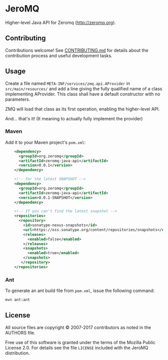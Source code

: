 # JeroMQ

Higher-level Java API for Zeromq (http://zeromq.org).

## Contributing

Contributions welcome! See [CONTRIBUTING.md](CONTRIBUTING.md) for details about the contribution process and useful development tasks.

## Usage

Create a file named `META-INF/services/zmq.api.AProvider` in `src/main/resources/` 
and add a line giving the fully qualified name of a class implementing AProvider.
This class shall have a default constructor with no parameters.

ZMQ will load that class as its first operation, enabling the higher-level API.

And... that's it! (It meaning to actually fully implement the provider)

### Maven

Add it to your Maven project's `pom.xml`:

```xml
    <dependency>
      <groupId>org.zeromq</groupId>
      <artifactId>zeromq-java-api</artifactId>
      <version>0.0.1</version>
    </dependency>

    <!-- for the latest SNAPSHOT -->
    <dependency>
      <groupId>org.zeromq</groupId>
      <artifactId>zeromq-java-api</artifactId>
      <version>0.0.1-SNAPSHOT</version>
    </dependency>

    <!-- If you can't find the latest snapshot -->
    <repositories>
      <repository>
        <id>sonatype-nexus-snapshots</id>
        <url>https://oss.sonatype.org/content/repositories/snapshots</url>
        <releases>
          <enabled>false</enabled>
        </releases>
        <snapshots>
          <enabled>true</enabled>
        </snapshots>
       </repository>
    </repositories>
```

### Ant

To generate an ant build file from `pom.xml`, issue the following command:

```bash
mvn ant:ant
```

## License

All source files are copyright © 2007-2017 contributors as noted in the AUTHORS file.

Free use of this software is granted under the terms of the Mozilla Public License 2.0. For details see the file `LICENSE` included with the JeroMQ distribution.
